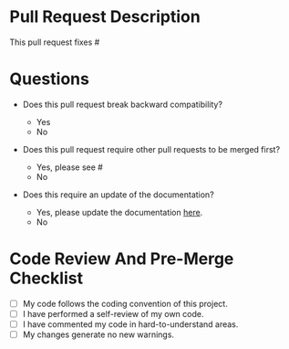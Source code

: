 # Pull Request Description

This pull request fixes # <!-- insert the issue number here -->

# Questions

* Does this pull request break backward compatibility? 
  * Yes
  * No

* Does this pull request require other pull requests to be merged first? 
  * Yes, please see #
  * No

* Does this require an update of the documentation?
  * Yes, please update the documentation [here]().
  * No

# Code Review And Pre-Merge Checklist

* [ ] My code follows the coding convention of this project.
* [ ] I have performed a self-review of my own code.
* [ ] I have commented my code in hard-to-understand areas.
* [ ] My changes generate no new warnings.
